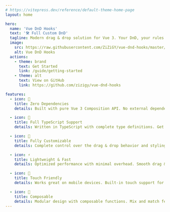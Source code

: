```yaml
---
# https://vitepress.dev/reference/default-theme-home-page
layout: home

hero:
  name: 'Vue DnD Hooks'
  text: '🛠 Full Custom DnD'
  tagline: Modern drag & drop solution for Vue 3. Your DnD, your rules.
  image:
    src: https://raw.githubusercontent.com/ZiZiGY/vue-dnd-hooks/master/public/logo.svg
    alt: Vue DnD Hooks
  actions:
    - theme: brand
      text: Get Started
      link: /guide/getting-started
    - theme: alt
      text: View on GitHub
      link: https://github.com/zizigy/vue-dnd-hooks

features:
  - icon: 🎯
    title: Zero Dependencies
    details: Built with pure Vue 3 Composition API. No external dependencies required, keeping your project lean and fast.

  - icon: 🔄
    title: Full TypeScript Support
    details: Written in TypeScript with complete type definitions. Get full IDE support and type safety out of the box.

  - icon: 🎨
    title: Fully Customizable
    details: Complete control over the drag & drop behavior and styling. Create your perfect implementation with custom animations and interactions.

  - icon: ⚡️
    title: Lightweight & Fast
    details: Optimized performance with minimal overhead. Smooth drag & drop operations without compromising speed.

  - icon: 📱
    title: Touch Friendly
    details: Works great on mobile devices. Built-in touch support for modern mobile experiences.

  - icon: 🧩
    title: Composable
    details: Modular design with composable functions. Mix and match features to build your ideal solution.
---
```


<style>
:root {
  --vp-home-hero-image-background-image: linear-gradient(-45deg, #42b883 50%, #35495e 50%);
  --vp-home-hero-image-filter: blur(72px);
}

/* Уменьшаем базовую прозрачность фона */
.VPHero .image-bg {
  opacity: 0.5; /* было 0.8 */
  transition: opacity 1s ease;
}

.VPHero .image-container {
  transform: scale(1.2);
}

/* Настраиваем свечение для светлой и темной темы */
.VPHero .image-container::after {
  content: '';
  position: absolute;
  top: 50%;
  left: 50%;
  transform: translate(-50%, -50%);
  width: 80%;
  height: 80%;
  background: var(--vp-home-hero-image-background-image);
  filter: blur(120px);
  opacity: 0.3; /* было 0.6 */
  z-index: -1;
  animation: pulse 4s ease-in-out infinite;
}

/* Настройка для светлой темы */
html:not(.dark) .VPHero .image-container::after {
  opacity: 0.2; /* Еще меньше прозрачности для светлой темы */
}

@keyframes pulse {
  0%, 100% {
    transform: translate(-50%, -50%) scale(1);
    opacity: 0.3; /* Уменьшили с 0.6 */
  }
  50% {
    transform: translate(-50%, -50%) scale(1.1);
    opacity: 0.4; /* Уменьшили с 0.8 */
  }
}

/* Свечение при наведении тоже делаем мягче */
.VPHero .image-container:hover::after {
  animation: none;
  opacity: 0.5; /* было 0.8 */
  filter: blur(90px);
  transition: all 0.5s ease;
}
</style>
